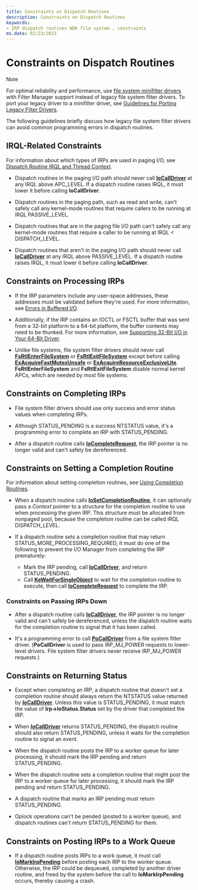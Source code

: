 ```yaml
---
title: Constraints on Dispatch Routines
description: Constraints on Dispatch Routines
keywords:
- IRP dispatch routines WDK file system , constraints
ms.date: 02/23/2023
---
```


# Constraints on Dispatch Routines

> [!NOTE]
> For optimal reliability and performance, use [file system minifilter drivers](./filter-manager-concepts.md) with Filter Manager support instead of legacy file system filter drivers. To port your legacy driver to a minifilter driver, see [Guidelines for Porting Legacy Filter Drivers](guidelines-for-porting-legacy-filter-drivers.md).

The following guidelines briefly discuss how legacy file system filter drivers can avoid common programming errors in dispatch routines.

## IRQL-Related Constraints

For information about which types of IRPs are used in paging I/O, see [Dispatch Routine IRQL and Thread Context](dispatch-routine-irql-and-thread-context.md).

- Dispatch routines in the paging I/O path should never call [**IoCallDriver**](/windows-hardware/drivers/ddi/wdm/nf-wdm-iocalldriver) at any IRQL above APC_LEVEL. If a dispatch routine raises IRQL, it must lower it before calling **IoCallDriver**.

- Dispatch routines in the paging path, such as read and write, can't safely call any kernel-mode routines that require callers to be running at IRQL PASSIVE_LEVEL.

- Dispatch routines that are in the paging file I/O path can't safely call any kernel-mode routines that require a caller to be running at IRQL < DISPATCH_LEVEL.

- Dispatch routines that aren't in the paging I/O path should never call [**IoCallDriver**](/windows-hardware/drivers/ddi/wdm/nf-wdm-iocalldriver) at any IRQL above PASSIVE_LEVEL. If a dispatch routine raises IRQL, it must lower it before calling **IoCallDriver**.

## Constraints on Processing IRPs

- If the IRP parameters include any user-space addresses, these addresses must be validated before they're used. For more information, see [Errors in Buffered I/O](../kernel/failure-to-check-the-size-of-buffers.md).

- Additionally, if the IRP contains an IOCTL or FSCTL buffer that was sent from a 32-bit platform to a 64-bit platform, the buffer contents may need to be thunked. For more information, see [Supporting 32-Bit I/O in Your 64-Bit Driver](../kernel/supporting-32-bit-i-o-in-your-64-bit-driver.md).

- Unlike file systems, file system filter drivers should never call [**FsRtlEnterFileSystem**](fsrtlenterfilesystem.md) or [**FsRtlExitFileSystem**](./fsrtlexitfilesystem.md) except before calling [**ExAcquireFastMutexUnsafe**](/windows-hardware/drivers/ddi/wdm/nf-wdm-exacquirefastmutexunsafe) or [**ExAcquireResourceExclusiveLite**](/windows-hardware/drivers/ddi/wdm/nf-wdm-exacquireresourceexclusivelite). **FsRtlEnterFileSystem** and **FsRtlExitFileSystem** disable normal kernel APCs, which are needed by most file systems.

## Constraints on Completing IRPs

- File system filter drivers should use only success and error status values when completing IRPs.

- Although STATUS_PENDING is a success NTSTATUS value, it's a programming error to complete an IRP with STATUS_PENDING.

- After a dispatch routine calls [**IoCompleteRequest**](/windows-hardware/drivers/ddi/wdm/nf-wdm-iocompleterequest), the IRP pointer is no longer valid and can't safely be dereferenced.

## Constraints on Setting a Completion Routine

For information about setting completion routines, see [Using Completion Routines](using-irp-completion-routines.md).

- When a dispatch routine calls [**IoSetCompletionRoutine**](/windows-hardware/drivers/ddi/wdm/nf-wdm-iosetcompletionroutine), it can optionally pass a *Context* pointer to a structure for the completion routine to use when processing the given IRP. This structure must be allocated from nonpaged pool, because the completion routine can be called IRQL DISPATCH_LEVEL.

- If a dispatch routine sets a completion routine that may return STATUS_MORE_PROCESSING_REQUIRED, it must do one of the following to prevent the I/O Manager from completing the IRP prematurely:
  - Mark the IRP pending, call [**IoCallDriver**](/windows-hardware/drivers/ddi/wdm/nf-wdm-iocalldriver), and return STATUS_PENDING.
  - Call [**KeWaitForSingleObject**](/windows-hardware/drivers/ddi/wdm/nf-wdm-kewaitforsingleobject) to wait for the completion routine to execute, then call [**IoCompleteRequest**](/windows-hardware/drivers/ddi/wdm/nf-wdm-iocompleterequest) to complete the IRP.

### Constraints on Passing IRPs Down

- After a dispatch routine calls [**IoCallDriver**](/windows-hardware/drivers/ddi/wdm/nf-wdm-iocalldriver), the IRP pointer is no longer valid and can't safely be dereferenced, unless the dispatch routine waits for the completion routine to signal that it has been called.

- It's a programming error to call [**PoCallDriver**](/windows-hardware/drivers/ddi/ntifs/nf-ntifs-pocalldriver) from a file system filter driver. (**PoCallDriver** is used to pass IRP_MJ_POWER requests to lower-level drivers. File system filter drivers never receive IRP_MJ_POWER requests.)

## Constraints on Returning Status

- Except when completing an IRP, a dispatch routine that doesn't set a completion routine should always return the NTSTATUS value returned by [**IoCallDriver**](/windows-hardware/drivers/ddi/wdm/nf-wdm-iocalldriver). Unless this value is STATUS_PENDING, it must match the value of **Irp->IoStatus.Status** set by the driver that completed the IRP.

- When [**IoCallDriver**](/windows-hardware/drivers/ddi/wdm/nf-wdm-iocalldriver) returns STATUS_PENDING, the dispatch routine should also return STATUS_PENDING, unless it waits for the completion routine to signal an event.

- When the dispatch routine posts the IRP to a worker queue for later processing, it should mark the IRP pending and return STATUS_PENDING.

- When the dispatch routine sets a completion routine that might post the IRP to a worker queue for later processing, it should mark the IRP pending and return STATUS_PENDING.

- A dispatch routine that marks an IRP pending must return STATUS_PENDING.

- Oplock operations can't be pended (posted to a worker queue), and dispatch routines can't return STATUS_PENDING for them.

## Constraints on Posting IRPs to a Work Queue

- If a dispatch routine posts IRPs to a work queue, it must call [**IoMarkIrpPending**](/windows-hardware/drivers/ddi/wdm/nf-wdm-iomarkirppending) before posting each IRP to the worker queue. Otherwise, the IRP could be dequeued, completed by another driver routine, and freed by the system before the call to **IoMarkIrpPending** occurs, thereby causing a crash.
